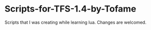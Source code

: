 # Scripts-for-TFS-1.4-by-Tofame
Scripts that I was creating while learning lua. Changes are welcomed.
